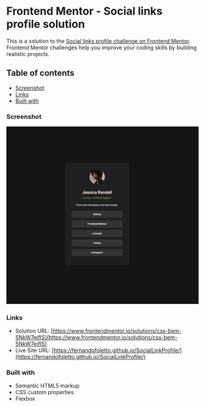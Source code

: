 # Frontend Mentor - Social links profile solution

This is a solution to the [Social links profile challenge on Frontend Mentor](https://www.frontendmentor.io/challenges/social-links-profile-UG32l9m6dQ). Frontend Mentor challenges help you improve your coding skills by building realistic projects. 

## Table of contents

  - [Screenshot](#screenshot)
  - [Links](#links)
  - [Built with](#built-with)


### Screenshot

![](./endResult.jpg)


### Links

- Solution URL: [https://www.frontendmentor.io/solutions/css-bem-5NkW7eifIS](https://www.frontendmentor.io/solutions/css-bem-5NkW7eifIS)
- Live Site URL: [https://fernandofoletto.github.io/SocialLinkProfile/](https://fernandofoletto.github.io/SocialLinkProfile/)


### Built with

- Semantic HTML5 markup
- CSS custom properties
- Flexbox

